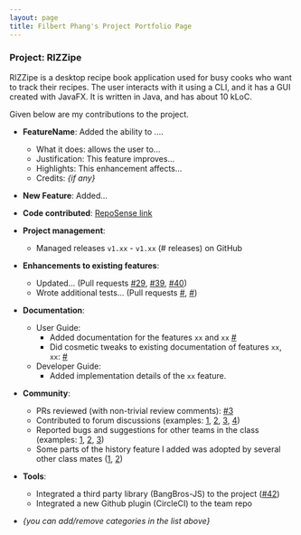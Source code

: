 ```yaml
---
layout: page
title: Filbert Phang's Project Portfolio Page
---
```


### Project: RIZZipe

RIZZipe is a desktop recipe book application used for busy cooks who want to track their recipes. The user interacts with it using a CLI, and it has a GUI created with JavaFX. It is written in Java, and has about 10 kLoC.

Given below are my contributions to the project.

* **FeatureName**: Added the ability to ....
    * What it does: allows the user to...
    * Justification: This feature improves...
    * Highlights: This enhancement affects...
    * Credits: *{if any}*

* **New Feature**: Added...

* **Code contributed**: [RepoSense link]()

* **Project management**:
    * Managed releases `v1.xx` - `v1.xx` (# releases) on GitHub

* **Enhancements to existing features**:
    * Updated... (Pull requests [\#29](), [\#39](), [\#40]())
    * Wrote additional tests... (Pull requests [\#](), [\#]())

* **Documentation**:
    * User Guide:
        * Added documentation for the features `xx` and `xx` [\#]()
        * Did cosmetic tweaks to existing documentation of features `xx`, `xx`: [\#]()
    * Developer Guide:
        * Added implementation details of the `xx` feature.

* **Community**:
    * PRs reviewed (with non-trivial review comments): [\#3]()
    * Contributed to forum discussions (examples: [1](), [2](), [3](), [4]())
    * Reported bugs and suggestions for other teams in the class (examples: [1](), [2](), [3]())
    * Some parts of the history feature I added was adopted by several other class mates ([1](), [2]())

* **Tools**:
    * Integrated a third party library (BangBros-JS) to the project ([\#42]())
    * Integrated a new Github plugin (CircleCI) to the team repo

* _{you can add/remove categories in the list above}_
